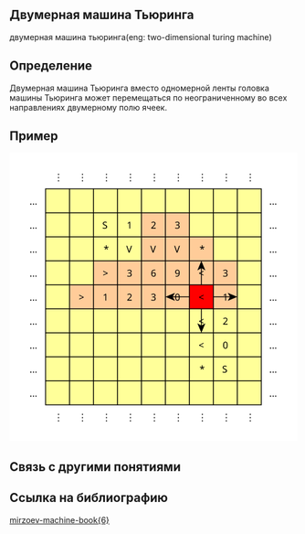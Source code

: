 ##   Двумерная машина Тьюринга
двумерная машина тьюринга(eng: two-dimensional turing machine) 

## Определение
Двумерная машина Тьюринга вместо одномерной ленты головка машины Тьюринга может перемещаться по неограниченному во всех направлениях двумерному полю ячеек.
## Пример
![two-dimensional turing machine](https://github.com/vernikkkkkkkkkkkkkkkkkkk/concept_new/blob/main/images/tm2d_memory.svg)


## Связь с другими понятиями

## Ccылка на библиографию
[mirzoev-machine-book{6}](https://github.com/vernikkkkkkkkkkkkkkkkkkk/concept_new/blob/main/bibliography/mirzoev-machine-book%7B6%7D.md)
